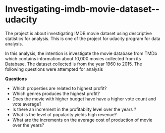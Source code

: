 # Investigating-imdb-movie-dataset--udacity
The project is about investigating IMDB movie dataset using descriptive statistics for analysis. This is one of the project for udacity program for data analysis.

 In this analysis, the intention is investigate the movie database from TMDb which contains information about 10,000 movies collected from its Database. The dataset collected is from the year 1960 to 2015. The following questions were attempted for analysis 

**Questions**
* Which properties are related to highest profit?
* Which genres produces the highest profit? 
* Does the movie with higher budget have have a higher vote count and vote average? 
* Is there an increment in the profitabilty level over the years ?
* What is the level of popularity yields high revenue?
* What are the increments on the average cost of production of movie over the years?
